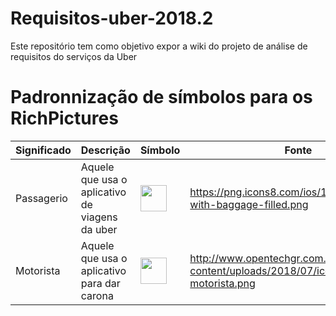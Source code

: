 # Requisitos-uber-2018.2
Este repositório tem como objetivo expor a wiki do projeto de análise de requisitos do serviços da Uber

# Padronnização de símbolos para os RichPictures

|Significado | Descrição                                      | Símbolo| Fonte|
|---         |---                                             | ---    |---   |
| Passagerio | Aquele que usa o aplicativo de viagens da uber |<img src="https://png.icons8.com/ios/1600/passenger-with-baggage-filled.png" height="42" width="42"> </img>| https://png.icons8.com/ios/1600/passenger-with-baggage-filled.png|
| Motorista  | Aquele que usa o aplicativo para dar carona   |<img src="http://www.opentechgr.com.br/wp-content/uploads/2018/07/icon-motorista.png" height="42" width="42"></img>|http://www.opentechgr.com.br/wp-content/uploads/2018/07/icon-motorista.png|
